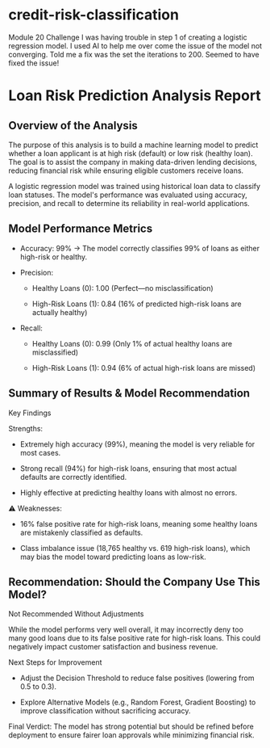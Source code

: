 # credit-risk-classification
Module 20 Challenge 
I was having trouble in step 1 of creating a logistic regression model. I used AI to help me over come the issue of the model not converging. Told me a fix was the set the iterations to 200. Seemed to have fixed the issue!

# Loan Risk Prediction Analysis Report
## Overview of the Analysis
The purpose of this analysis is to build a machine learning model to predict whether a loan applicant is at high risk (default) or low risk (healthy loan). The goal is to assist the company in making data-driven lending decisions, reducing financial risk while ensuring eligible customers receive loans.

A logistic regression model was trained using historical loan data to classify loan statuses. The model's performance was evaluated using accuracy, precision, and recall to determine its reliability in real-world applications.

## Model Performance Metrics 
- Accuracy: 99% → The model correctly classifies 99% of loans as either high-risk or healthy.

- Precision:

  - Healthy Loans (0): 1.00 (Perfect—no misclassification)

  - High-Risk Loans (1): 0.84 (16% of predicted high-risk loans are actually healthy)

- Recall:

  - Healthy Loans (0): 0.99 (Only 1% of actual healthy loans are misclassified)

  - High-Risk Loans (1): 0.94 (6% of actual high-risk loans are missed)

## Summary of Results & Model Recommendation

Key Findings

Strengths:

- Extremely high accuracy (99%), meaning the model is very reliable for most cases.
  
- Strong recall (94%) for high-risk loans, ensuring that most actual defaults are correctly identified.
  
- Highly effective at predicting healthy loans with almost no errors.
  
⚠ Weaknesses:

- 16% false positive rate for high-risk loans, meaning some healthy loans are mistakenly classified as defaults.

- Class imbalance issue (18,765 healthy vs. 619 high-risk loans), which may bias the model toward predicting loans as low-risk.

## Recommendation: Should the Company Use This Model?

Not Recommended Without Adjustments

While the model performs very well overall, it may incorrectly deny too many good loans due to its false positive rate for high-risk loans. This could negatively impact customer satisfaction and business revenue.

Next Steps for Improvement

- Adjust the Decision Threshold to reduce false positives (lowering from 0.5 to 0.3).

- Explore Alternative Models (e.g., Random Forest, Gradient Boosting) to improve classification without sacrificing accuracy.

Final Verdict: The model has strong potential but should be refined before deployment to ensure fairer loan approvals while minimizing financial risk.
